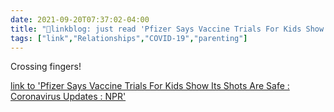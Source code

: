 ```yaml
---
date: 2021-09-20T07:37:02-04:00
title: "🔗linkblog: just read 'Pfizer Says Vaccine Trials For Kids Show Its Shots Are Safe : Coronavirus Updates : NPR'"
tags: ["link","Relationships","COVID-19","parenting"]
---
```

Crossing fingers!
 
[link to 'Pfizer Says Vaccine Trials For Kids Show Its Shots Are Safe : Coronavirus Updates : NPR'](https://www.npr.org/sections/coronavirus-live-updates/2021/09/20/1038832951/pfizer-and-biontech-vaccine-trials-for-kids-show-the-shots-are-safe-and-effectiv)
